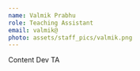```yaml
---
name: Valmik Prabhu
role: Teaching Assistant
email: valmik@
photo: assets/staff_pics/valmik.png
---
```

Content Dev TA
